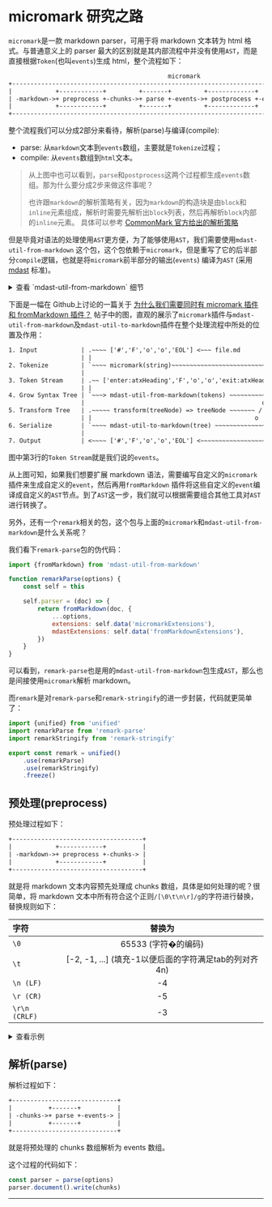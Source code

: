 # micromark 研究之路

`micromark`是一款 markdown parser，可用于将 markdown 文本转为 html 格式。与普通意义上的 parser
最大的区别就是其内部流程中并没有使用`AST`，而是直接根据`Token`(也叫`events`)生成 html，整个流程如下：

```txt
                                            micromark
+-----------------------------------------------------------------------------------------------+
|            +------------+         +-------+         +-------------+         +---------+       |
| -markdown->+ preprocess +-chunks->+ parse +-events->+ postprocess +-events->+ compile +-html- |
|            +------------+         +-------+         +-------------+         +---------+       |
+-----------------------------------------------------------------------------------------------+
```

整个流程我们可以分成2部分来看待，解析(parse)与编译(compile):

- parse: 从`markdown`文本到`events`数组，主要就是`Tokenize`过程；
- compile: 从`events`数组到`html`文本。

> 从上图中也可以看到，`parse`和`postprocess`这两个过程都生成`events`数组。那为什么要分成2步来做这件事呢？
> 
> 也许跟`markdown`的解析策略有关，因为`markdown`的构造块是由`block`和`inline`元素组成，解析时需要先解析出`block`列表，然后再解析`block`内部的`inline`元素。
> 具体可以参考 [CommonMark 官方给出的解析策略](https://spec.commonmark.org/0.31.2/#appendix-a-parsing-strategy)


但是毕竟对语法的处理使用`AST`更方便，为了能够使用`AST`，我们需要使用`mdast-util-from-markdown`
这个包，这个包依赖于`micromark`，但是重写了它的后半部分`compile`逻辑，也就是将`micromark`前半部分的输出(`events`)
编译为`AST` (采用 [mdast](https://github.com/syntax-tree/mdast) 标准)。

<details>
<summary>查看 `mdast-util-from-markdown` 细节</summary>

`mdast-util-from-markdown`这个包很简单，只导出了一个`fromMarkdown`函数，其伪代码如下：

```js
import {preprocess, parse, postprocess} from 'micromark'

function fromMarkdown(value, encoding, options) {
    return compiler(options)(
        postprocess(
            parse(options)
                .document()
                .write(preprocess()(value, encoding, true))
        )
    )

    // 自定义 compile 函数，用于将 events 编译为 ast
    function compiler(options) {
        return compile
    }
}
```

可以看到，解析部分直接用的`micromark`的流程，然后重写了`compile`部分来生成`AST`。
</details>


下面是一幅在
Github上讨论的一篇关于 [为什么我们需要同时有 micromark 插件和 fromMarkdown 插件？](https://github.com/orgs/remarkjs/discussions/869#discussioncomment-1602674)
帖子中的图，直观的展示了`micromark`插件与`mdast-util-from-markdown`及`mdast-util-to-markdown`插件在整个处理流程中所处的位置及作用：

```txt
1. Input            | .~~~~ ['#','F','o','o','EOL'] <~~~ file.md
                    | |
2. Tokenize         | `~~~~ micromark(string)~~~~~~~~~~~~~~~~~~~~~~~~~~~~~~~~~~.
                    |                                                          o)-- micromarkExtension()
3. Token Stream     | .~~ ['enter:atxHeading','F','o','o','exit:atxHeading'] ~~'
                    | |
4. Grow Syntax Tree | `~~~> mdast-util-from-markdown(tokens) ~~~~~~~~~~~~~~~~~~.
                    |                                                 o        o)-- fromMarkdownExtension()
5. Transform Tree   | .~~~~~ transform(treeNode) => treeNode ~~~~~~~ / \  ~~~~~'
                    | |                                             o   o
6. Serialize        | `~~~~ mdast-util-to-markdown(tree) ~~~~~~~~~~~~~~~~~~~~~~.
                    |                                                          o)-- toMarkdownExtension()
7. Output           | <~~~~ ['#','F','o','o','EOL'] <~~~~~~~~~~~~~~~~~~~~~~~~~~'
```

图中第3行的`Token Stream`就是我们说的`events`。

从上图可知，如果我们想要扩展 markdown 语法，需要编写自定义的`micromark`插件来生成自定义的`event`，然后再用`fromMarkdown`
插件将这些自定义的`event`编译成自定义的`AST`节点。到了`AST`这一步，我们就可以根据需要组合其他工具对`AST`进行转换了。

另外，还有一个`remark`相关的包，这个包与上面的`micromark`和`mdast-util-from-markdown`是什么关系呢？

我们看下`remark-parse`包的伪代码：

```js
import {fromMarkdown} from 'mdast-util-from-markdown'

function remarkParse(options) {
    const self = this

    self.parser = (doc) => {
        return fromMarkdown(doc, {
            ...options,
            extensions: self.data('micromarkExtensions'),
            mdastExtensions: self.data('fromMarkdownExtensions'),
        })
    }
}
```

可以看到，`remark-parse`也是用的`mdast-util-from-markdown`包生成`AST`，那么也是间接使用`micromark`解析 markdown。

而`remark`是对`remark-parse`和`remark-stringify`的进一步封装，代码就更简单了：

```js
import {unified} from 'unified'
import remarkParse from 'remark-parse'
import remarkStringify from 'remark-stringify'

export const remark = unified()
    .use(remarkParse)
    .use(remarkStringify)
    .freeze()
```

## 预处理(preprocess)

预处理过程如下：

```txt
+------------------------------------+
|            +------------+          |
| -markdown->+ preprocess +-chunks-> |
|            +------------+          |
+------------------------------------+
```

就是将 markdown 文本内容预先处理成 chunks 数组，具体是如何处理的呢？很简单，将 markdown
文本中所有符合这个正则`/[\0\t\n\r]/g`的字符进行替换，替换规则如下：

| 字符            |                  替换为                   |
|:--------------|:--------------------------------------:|
| `\0`          |             65533 (字符�的编码)             |
| `\t`          | [-2, -1, ...] (填充-1以便后面的字符满足tab的列对齐4n) |
| `\n (LF)`     |                   -4                   |
| `\r (CR)`     |                   -5                   |
| `\r\n (CRLF)` |                   -3                   |


<details>
<summary>查看示例</summary>

```txt
`ab\0cd\tef\ngh\rij\r\nk`

=>

["ab", 65533, "cd", -2, -1, -1, "ef", -4, "gh", -5, "ij", -3, "k", null]
  ^^     ^     ^^    ^   ^   ^   ^
  ||     |           |           |
  01     2           5           8

(中间填充的2个 -1 就是为了后面的字符 e 处于8这一列，也就是tab列对齐)
```
</details>


## 解析(parse)

解析过程如下：

```txt
+-----------------------------+
|          +-------+          |
| -chunks->+ parse +-events-> |
|          +-------+          |
+-----------------------------+
```

就是将预处理的 chunks 数组解析为 events 数组。

这个过程的代码如下：

```js
const parser = parse(options)
parser.document().write(chunks)
```

---
